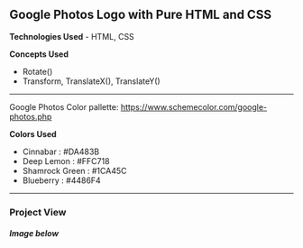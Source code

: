 ## Google Photos Logo with Pure HTML and CSS

**Technologies Used** - HTML, CSS

**Concepts Used**

- Rotate()
- Transform, TranslateX(), TranslateY()

---

Google Photos Color pallette: https://www.schemecolor.com/google-photos.php

**Colors Used**

- Cinnabar : #DA483B
- Deep Lemon : #FFC718
- Shamrock Green : #1CA45C
- Blueberry : #4486F4

---

### Project View

##### Image below
